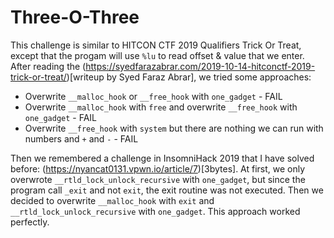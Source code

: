 # Three-O-Three

This challenge is similar to HITCON CTF 2019 Qualifiers Trick Or Treat, except that the progam will use `%lu` to read offset & value that we enter.
After reading the (https://syedfarazabrar.com/2019-10-14-hitconctf-2019-trick-or-treat/)[writeup by Syed Faraz Abrar], we tried some approaches:

- Overwrite `__malloc_hook` or `__free_hook` with `one_gadget` - FAIL
- Overwrite `__malloc_hook` with `free` and overwrite `__free_hook` with `one_gadget` - FAIL
- Overwrite `__free_hook` with `system` but there are nothing we can run with numbers and `+` and `-` - FAIL

Then we remembered a challenge in InsomniHack 2019 that I have solved before: (https://nyancat0131.vpwn.io/article/7)[3bytes].
At first, we only overwrote `__rtld_lock_unlock_recursive` with `one_gadget`, but since the program call `_exit` and not `exit`, the exit routine was not executed.
Then we decided to overwrite `__malloc_hook` with `exit` and `__rtld_lock_unlock_recursive` with `one_gadget`.
This approach worked perfectly.
